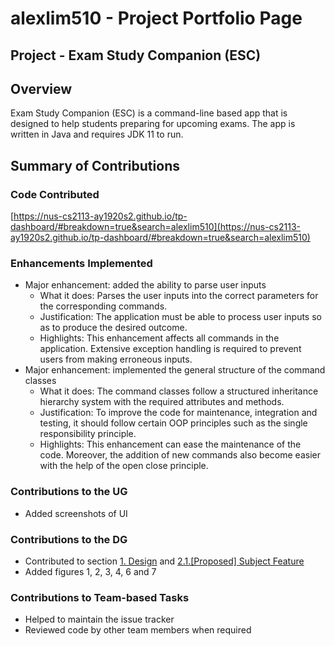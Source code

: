 # alexlim510 - Project Portfolio Page

## Project - Exam Study Companion (ESC)

## Overview
Exam Study Companion (ESC) is a command-line based app that is designed to help students preparing for upcoming exams. The app is written in Java and requires JDK 11 to run.

## Summary of Contributions

### Code Contributed
[https://nus-cs2113-ay1920s2.github.io/tp-dashboard/#breakdown=true&search=alexlim510](https://nus-cs2113-ay1920s2.github.io/tp-dashboard/#breakdown=true&search=alexlim510)

### Enhancements Implemented
- Major enhancement: added the ability to parse user inputs
  - What it does: Parses the user inputs into the correct parameters for the corresponding commands.
  - Justification: The application must be able to process user inputs so as to produce the desired outcome.
  - Highlights: This enhancement affects all commands in the application. Extensive exception handling is required to prevent users from making erroneous inputs.   
- Major enhancement: implemented the general structure of the command classes
  - What it does: The command classes follow a structured inheritance hierarchy system with the required attributes and methods.
  - Justification: To improve the code for maintenance, integration and testing, it should follow certain OOP principles such as the single responsibility principle.  
  - Highlights: This enhancement can ease the maintenance of the code. Moreover, the addition of new commands also become easier with the help of the open close principle.

### Contributions to the UG
- Added screenshots of UI

### Contributions to the DG
- Contributed to section [1. Design](https://ay1920s2-cs2113-t15-2.github.io/tp/DeveloperGuide.html#1-design) and [2.1.[Proposed] Subject Feature](https://ay1920s2-cs2113-t15-2.github.io/tp/DeveloperGuide.html#21-proposed-subject-feature)
- Added figures 1, 2, 3, 4, 6 and 7

### Contributions to Team-based Tasks
- Helped to maintain the issue tracker
- Reviewed code by other team members when required
 
